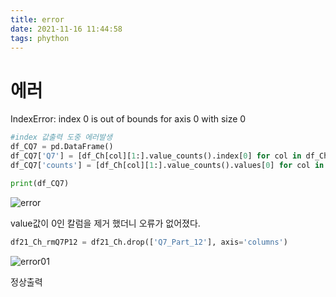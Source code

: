 ```yaml
---
title: error
date: 2021-11-16 11:44:58
tags: phython
---
```


# 에러

IndexError: index 0 is out of bounds for axis 0 with size 0

```python
#index 값출력 도중 에러발생
df_CQ7 = pd.DataFrame()
df_CQ7['Q7'] = [df_Ch[col][1:].value_counts().index[0] for col in df_Ch.columns[7:20]]
df_CQ7['counts'] = [df_Ch[col][1:].value_counts().values[0] for col in df_Ch.columns[7:20]]

print(df_CQ7)
```
![error](/img/error.PNG)

value값이 0인 칼럼을 제거 했더니 오류가 없어졌다.
```python
df21_Ch_rmQ7P12 = df21_Ch.drop(['Q7_Part_12'], axis='columns')
```
![error01](/img/error01.PNG)

정상출력